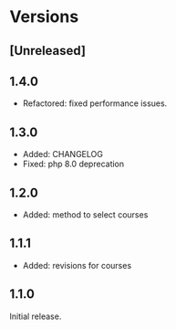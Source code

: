 # Versions

## [Unreleased]

## 1.4.0
- Refactored: fixed performance issues.

## 1.3.0

- Added: CHANGELOG
- Fixed: php 8.0 deprecation

## 1.2.0

- Added: method to select courses

## 1.1.1

- Added: revisions for courses

## 1.1.0

Initial release.
